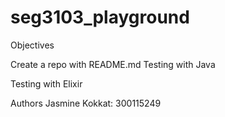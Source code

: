 # seg3103_playground
Objectives
 
 Create a repo with README.md
 Testing with Java
 
 Testing with Elixir

Authors
Jasmine Kokkat: 300115249
